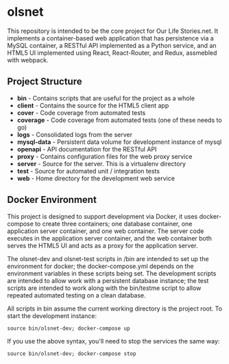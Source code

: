 # olsnet

This repository is intended to be the core project for Our Life Stories.net.
It implements a container-based web application that has persistence via a 
MySQL container, a RESTful API implemented as a Python service, and an HTML5
UI implemented using React, React-Router, and Redux, assmebled with webpack.

## Project Structure

* **bin** - Contains scripts that are useful for the project as a whole
* **client** - Contains the source for the HTML5 client app
* **cover** - Code coverage from automated tests
* **coverage** - Code coverage from automated tests (one of these needs to go)
* **logs** - Consolidated logs from the server
* **mysql-data** - Persistent data volume for development instance of mysql
* **openapi** - API documentation for the RESTful API
* **proxy** - Contains configuration files for the web proxy service
* **server** - Source for the server. This is a virtualenv directory
* **test** - Source for automated unit / integration tests
* **web** - Home directory for the development web service

## Docker Environment

This project is designed to support development via Docker, it uses
docker-compose to create three containers; one database container, 
one application server container, and one web container. The server
code executes in the application server container, and the web container
both serves the HTML5 UI and acts as a proxy for the application server.

The olsnet-dev and olsnet-test scripts in /bin are intended to set up the
environment for docker; the docker-compose.yml depends on the environment
variables in these scripts being set. The development scripts are intended
to allow work with a persistent database instance; the test scripts are
intended to work along with the bin/testme script to allow repeated automated
testing on a clean database.

All scripts in bin assume the current working directory is the project root.
To start the development instance:

    source bin/olsnet-dev; docker-compose up

If you use the above syntax, you'll need to stop the services the same way:

    source bin/olsnet-dev; docker-compose stop



